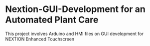 # Nextion-GUI-Development for an Automated Plant Care
This project involves Arduino and HMI files on GUI development for NEXTION Enhanced Touchscreen
